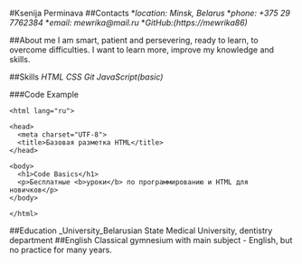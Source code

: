 #Ksenija Perminava
##Contacts
*_location: Minsk, Belarus_
*_phone: +375 29 7762384_
*_email: mewrika@mail.ru_
*_GitHub:(https://mewrika86)_

##About me
I am smart, patient and persevering, ready to learn, to overcome difficulties. I want to learn more, improve my knowledge and skills.

##Skills
_HTML_
_CSS_
_Git_
_JavaScript(basic)_

###Code Example
```<!DOCTYPE html>
<html lang="ru">

<head>
  <meta charset="UTF-8">
  <title>Базовая разметка HTML</title>
</head>

<body>
  <h1>Code Basics</h1>
  <p>Бесплатные <b>уроки</b> по программированию и HTML для новичков</p>
</body>

</html>
```
##Education
_University_Belarusian State Medical University, dentistry department
##English
Classical gymnesium with main subject - English, but no practice for many years.

